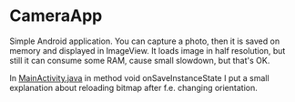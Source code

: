 # CameraApp
Simple Android application. You can capture a photo, then it is saved on memory and displayed in ImageView. It loads image in half resolution, but still it can consume some RAM, cause small slowdown, but that's OK.

In [MainActivity.java](https://github.com/PoprostuRonin/CameraApp/blob/master/app/src/main/java/com/poprosturonin/cameraapp/MainActivity.java) in method void onSaveInstanceState I put a small explanation about reloading bitmap after f.e. changing orientation.